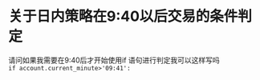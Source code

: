 # 关于日内策略在9:40以后交易的条件判定

请问如果我需要在9:40后才开始使用if 语句进行判定我可以这样写吗
<code> if account.current_minute&gt;'09:41':</code>
